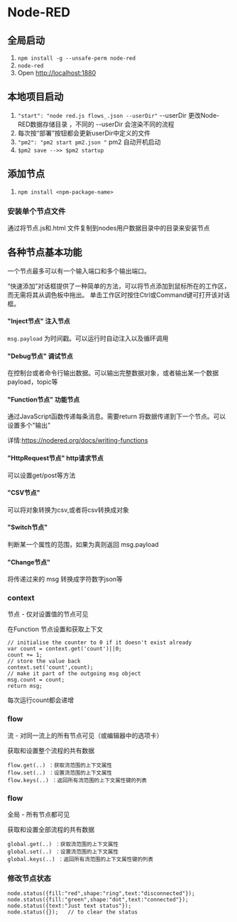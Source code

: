 # Node-RED


## 全局启动

1. `npm install -g --unsafe-perm node-red`
2. `node-red`
3. Open <http://localhost:1880>

## 本地项目启动

1. `"start": "node red.js flows_.json --userDir"` --userDir 更改Node-RED数据存储目录 ，不同的 --userDir 会渲染不同的流程
2. 每次按“部署”按钮都会更新userDir中定义的文件
3. `"pm2": "pm2 start pm2.json "` pm2 自动开机启动
4. `$pm2 save -->> $pm2 startup`

## 添加节点
1. `npm install <npm-package-name>`

### 安装单个节点文件
通过将节点.js和.html 文件复制到nodes用户数据目录中的目录来安装节点

## 各种节点基本功能
一个节点最多可以有一个输入端口和多个输出端口。

“快速添加”对话框提供了一种简单的方法，可以将节点添加到鼠标所在的工作区，而无需将其从调色板中拖出。
单击工作区时按住Ctrl或Command键可打开该对话框。
#### "Inject节点" 注入节点
`msg.payload` 为时间戳。可以运行时自动注入以及循环调用

#### "Debug节点" 调试节点
在控制台或者命令行输出数据。可以输出完整数据对象，或者输出某一个数据payload，topic等

#### "Function节点" 功能节点
通过JavaScript函数传递每条消息。需要return 将数据传递到下一个节点。可以设置多个"输出"

详情:https://nodered.org/docs/writing-functions

#### "HttpRequest节点" http请求节点
可以设置get/post等方法

#### "CSV节点" 
可以将对象转换为csv,或者将csv转换成对象

#### "Switch节点" 
判断某一个属性的范围，如果为真则返回 msg.payload 

#### "Change节点" 
将传递过来的 msg 转换成字符数字json等


### context
节点 - 仅对设置值的节点可见

在Function 节点设置和获取上下文
```
// initialise the counter to 0 if it doesn't exist already
var count = context.get('count')||0;
count += 1;
// store the value back
context.set('count',count);
// make it part of the outgoing msg object
msg.count = count;
return msg;
```
每次运行count都会递增

### flow 
流 - 对同一流上的所有节点可见（或编辑器中的选项卡）

获取和设置整个流程的共有数据
```
flow.get(..) ：获取流范围的上下文属性
flow.set(..) ：设置流范围的上下文属性
flow.keys(..) ：返回所有流范围的上下文属性键的列表
```

### flow 
全局 - 所有节点都可见

获取和设置全部流程的共有数据
```
global.get(..) ：获取流范围的上下文属性
global.set(..) ：设置流范围的上下文属性
global.keys(..) ：返回所有流范围的上下文属性键的列表
```

### 修改节点状态
```
node.status({fill:"red",shape:"ring",text:"disconnected"});
node.status({fill:"green",shape:"dot",text:"connected"});
node.status({text:"Just text status"});
node.status({});   // to clear the status
```
 
 